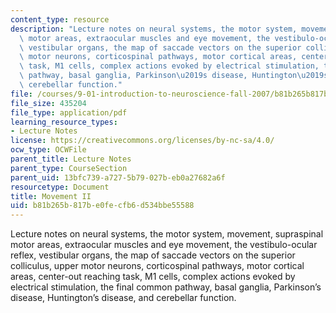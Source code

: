 ```yaml
---
content_type: resource
description: "Lecture notes on neural systems, the motor system, movement, supraspinal\
  \ motor areas, extraocular muscles and eye movement, the vestibulo-ocular reflex,\
  \ vestibular organs, the map of saccade vectors on the superior colliculus, upper\
  \ motor neurons, corticospinal pathways, motor cortical areas, center-out reaching\
  \ task, M1 cells, complex actions evoked by electrical stimulation, the final common\
  \ pathway, basal ganglia, Parkinson\u2019s disease, Huntington\u2019s disease, and\
  \ cerebellar function."
file: /courses/9-01-introduction-to-neuroscience-fall-2007/b81b265b817be0fecfb6d534bbe55588_15_motor2.pdf
file_size: 435204
file_type: application/pdf
learning_resource_types:
- Lecture Notes
license: https://creativecommons.org/licenses/by-nc-sa/4.0/
ocw_type: OCWFile
parent_title: Lecture Notes
parent_type: CourseSection
parent_uid: 13bfc739-a727-5b79-027b-eb0a27682a6f
resourcetype: Document
title: Movement II
uid: b81b265b-817b-e0fe-cfb6-d534bbe55588
---
```

Lecture notes on neural systems, the motor system, movement, supraspinal motor areas, extraocular muscles and eye movement, the vestibulo-ocular reflex, vestibular organs, the map of saccade vectors on the superior colliculus, upper motor neurons, corticospinal pathways, motor cortical areas, center-out reaching task, M1 cells, complex actions evoked by electrical stimulation, the final common pathway, basal ganglia, Parkinson’s disease, Huntington’s disease, and cerebellar function.